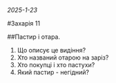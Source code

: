 _2025-1-23_

#Захарія 11

##Пастир і отара.
1. Що описує це видіння? 
2. Хто названий отарою на заріз?
3. Хто покупці і хто пастухи?
4. Який пастир - негідний?

